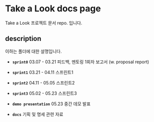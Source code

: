 # Take a Look docs page
Take a Look 프로젝트 문서 repo. 입니다. 

## description
이하는 폴더에 대한 설명입니다.
- **`sprint0`** 03.07 - 03.21
  피드백, 멘토링 1회차 보고서 (w. proposal report)
  
- **`sprint1`** 03.21 - 04.11
  스프린트1
  
- **`sprint2`** 04.11 - 05.05
  스프린트2
  
- **`sprint3`** 05.02 - 05.23
  스프린트3
  
- **`demo presentation`** 05.23
  중간 데모 발표
  
- **`docs`** 기획 및 명세 관련 자료
    
